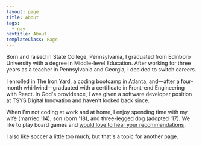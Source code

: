 ```yaml
---
layout: page
title: About
tags:
  - nav
navtitle: About
templateClass: Page
---
```


<!-- ![A photo of Sean McPherson in a blue and white gingham button down standing in front of a muted brick wall](/img/seanmcp-headshot-2017.jpg) -->

Born and raised in State College, Pennsylvania, I graduated from Edinboro University with a degree in Middle-level Education. After working for three years as a teacher in Pennsylvania and Georgia, I decided to switch careers.

I enrolled in The Iron Yard, a coding bootcamp in Atlanta, and—after a four-month whirlwind—graduated with a certificate in Front-end Engineering with React. In God's providence, I was given a software developer position at TSYS Digital Innovation and haven't looked back since.

When I'm not coding at work and at home, I enjoy spending time with my wife (married '14), son (born '18), and three-legged dog (adopted '17). We like to play board games and [would love to hear your recommendations](https://twitter.com/_seanmcp).

I also like soccer a little too much, but that's a topic for another page.
